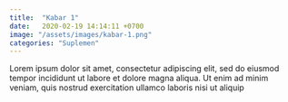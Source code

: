 ```yaml
---
title:  "Kabar 1"
date:   2020-02-19 14:14:11 +0700
image: "/assets/images/kabar-1.png"
categories: "Suplemen"
---
```


Lorem ipsum dolor sit amet, consectetur adipiscing elit, sed do eiusmod tempor incididunt ut labore et dolore magna aliqua. Ut enim ad minim veniam, quis nostrud exercitation ullamco laboris nisi ut aliquip